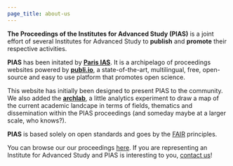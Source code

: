 ```yaml
---
page_title: about-us
---
```


**The Proceedings of the Institutes for Advanced Study (PIAS)** is a joint effort of several Institutes for Advanced Study to **publish** and **promote** their respective activities.

**PIAS** has been initated by **[Paris IAS](https://www.paris-iea.fr/en/)**. It is a archipelago of proceedings websites powered by **[publi.io](https://publi.io)**, a state-of-the-art, multilingual, free, open-source and easy to use platform that promotes open science.

This website has initially been designed to present PIAS to the community. We also added the **[archlab](/archlab)**, a little analytics experiment to draw a map of the current academic landcape in terms of fields, thematics and dissemination within the PIAS proceedings (and someday maybe at a larger scale, who knows?).

**PIAS** is based solely on open standards and goes by the [FAIR](https://www.go-fair.org/how-to-go-fair/) principles.

You can browse our our proceedings [here](/proceedings). If you are representing an Institute for Advanced Study and PIAS is interesting to you, [contact us](/contact)!
